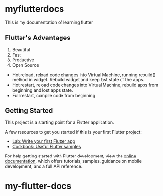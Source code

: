 # myflutterdocs
This is my documentation of learning flutter

## Flutter's Advantages
1. Beautiful
2. Fast
3. Productive
4. Open Source

- Hot reload, reload code changes into Virtual Machine, running rebuild() method in widget. Rebuild widget and keep last state of the apps. 
- Hot restart, reload code changes into Virtual Machine, rebuild apps from beginning and lost apps state.
- Full restart, compile code from beginning

## Getting Started

This project is a starting point for a Flutter application.

A few resources to get you started if this is your first Flutter project:

- [Lab: Write your first Flutter app](https://docs.flutter.dev/get-started/codelab)
- [Cookbook: Useful Flutter samples](https://docs.flutter.dev/cookbook)

For help getting started with Flutter development, view the
[online documentation](https://docs.flutter.dev/), which offers tutorials,
samples, guidance on mobile development, and a full API reference.
# my-flutter-docs
